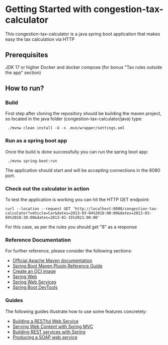 # Getting Started with congestion-tax-calculator 

This congestion-tax-calculator is a java spring boot application that makes easy the tax calculation 
via HTTP

## Prerequisites

JDK 17 or higher
Docker and docker compose (for bonus "Tax rules outside the app" section)

## How to run?

### Build
First step after cloning the repository should be building the maven project, so located in the java
folder (congestion-tax-calculator/java) type:
````shell
 ./mvnw clean install -U -s .mvn/wrapper/settings.xml
````

### Run as a spring boot app
Once the build is done successfully you can run the spring boot app:
````shell
 ./mvnw spring-boot:run
````
The application should start and will be accepting connections in the 8080 port.

### Check out the calculator in action

To test the application is working you can hit the HTTP GET endpoint:

````shell
curl --location --request GET 'http://localhost:8088/congestion-tax-calculator?vehicle=Car&dates=2013-03-04%2018:00:00&dates=2013-03-04%2018:30:00&dates=2013-01-15%2021:00:00'
````
For this case, as per the rules you should get "8" as a response



### Reference Documentation

For further reference, please consider the following sections:

* [Official Apache Maven documentation](https://maven.apache.org/guides/index.html)
* [Spring Boot Maven Plugin Reference Guide](https://docs.spring.io/spring-boot/docs/3.2.2/maven-plugin/reference/html/)
* [Create an OCI image](https://docs.spring.io/spring-boot/docs/3.2.2/maven-plugin/reference/html/#build-image)
* [Spring Web](https://docs.spring.io/spring-boot/docs/3.2.2/reference/htmlsingle/index.html#web)
* [Spring Web Services](https://docs.spring.io/spring-boot/docs/3.2.2/reference/htmlsingle/index.html#io.webservices)
* [Spring Boot DevTools](https://docs.spring.io/spring-boot/docs/3.2.2/reference/htmlsingle/index.html#using.devtools)

### Guides

The following guides illustrate how to use some features concretely:

* [Building a RESTful Web Service](https://spring.io/guides/gs/rest-service/)
* [Serving Web Content with Spring MVC](https://spring.io/guides/gs/serving-web-content/)
* [Building REST services with Spring](https://spring.io/guides/tutorials/rest/)
* [Producing a SOAP web service](https://spring.io/guides/gs/producing-web-service/)

